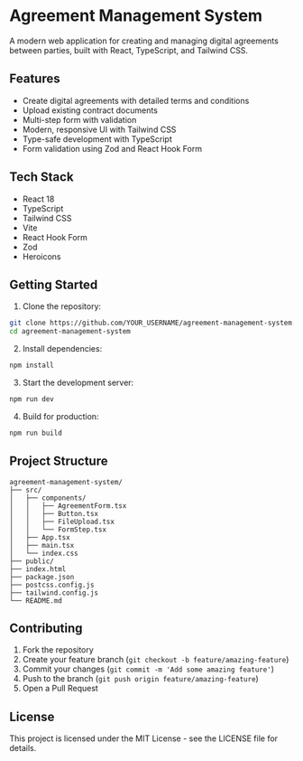 # Agreement Management System

A modern web application for creating and managing digital agreements between parties, built with React, TypeScript, and Tailwind CSS.

## Features

- Create digital agreements with detailed terms and conditions
- Upload existing contract documents
- Multi-step form with validation
- Modern, responsive UI with Tailwind CSS
- Type-safe development with TypeScript
- Form validation using Zod and React Hook Form

## Tech Stack

- React 18
- TypeScript
- Tailwind CSS
- Vite
- React Hook Form
- Zod
- Heroicons

## Getting Started

1. Clone the repository:
```bash
git clone https://github.com/YOUR_USERNAME/agreement-management-system.git
cd agreement-management-system
```

2. Install dependencies:
```bash
npm install
```

3. Start the development server:
```bash
npm run dev
```

4. Build for production:
```bash
npm run build
```

## Project Structure

```
agreement-management-system/
├── src/
│   ├── components/
│   │   ├── AgreementForm.tsx
│   │   ├── Button.tsx
│   │   ├── FileUpload.tsx
│   │   └── FormStep.tsx
│   ├── App.tsx
│   ├── main.tsx
│   └── index.css
├── public/
├── index.html
├── package.json
├── postcss.config.js
├── tailwind.config.js
└── README.md
```

## Contributing

1. Fork the repository
2. Create your feature branch (`git checkout -b feature/amazing-feature`)
3. Commit your changes (`git commit -m 'Add some amazing feature'`)
4. Push to the branch (`git push origin feature/amazing-feature`)
5. Open a Pull Request

## License

This project is licensed under the MIT License - see the LICENSE file for details.